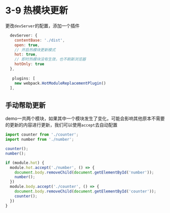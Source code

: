 # 3-9 热模块更新

更改`devServer`的配置，添加一个插件

```js
  devServer: {
    contentBase: './dist',
    open: true,
    // 开启热模块更新模式
    hot: true,
    // 即时热模块没有生效，也不刷新浏览器
    hotOnly: true
  },
      
   plugins: [
    new webpack.HotModuleReplacementPlugin()
  ],
```

## 手动帮助更新

demo一共两个模块，如果其中一个模块发生了变化，可能会影响其他原本不需要的更新的内容进行更新，我们可以使用`accept`去自动配置

```js
import counter from './counter';
import number from './number';

counter();
number();

if (module.hot) {
  module.hot.accept('./number', () => {
    document.body.removeChild(document.getElementById('number'));
    number();
  })
  module.body.accept('./counter', () => {
    document.body.removeChild(document.getElementById('counter'));
    counter();
  })
}
```

